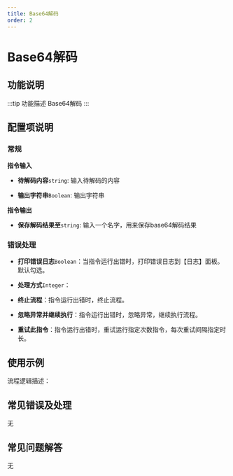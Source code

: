 ```yaml
---
title: Base64解码
order: 2
---
```


# Base64解码

## 功能说明

:::tip 功能描述
Base64解码
:::

## 配置项说明

### 常规

**指令输入**

- **待解码内容**`string`: 输入待解码的内容

- **输出字符串**`Boolean`: 输出字符串


**指令输出**

- **保存解码结果至**`string`: 输入一个名字，用来保存base64解码结果

### 错误处理

- **打印错误日志**`Boolean`：当指令运行出错时，打印错误日志到【日志】面板。默认勾选。

- **处理方式**`Integer`：

 - **终止流程**：指令运行出错时，终止流程。

 - **忽略异常并继续执行**：指令运行出错时，忽略异常，继续执行流程。

 - **重试此指令**：指令运行出错时，重试运行指定次数指令，每次重试间隔指定时长。

## 使用示例

流程逻辑描述：

## 常见错误及处理

无

## 常见问题解答

无

